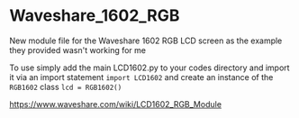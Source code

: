 # Waveshare_1602_RGB

New module file for the Waveshare 1602 RGB LCD screen as the example they provided wasn't working for me

To use simply add the main LCD1602.py to your codes directory and import it via an import statement `import LCD1602` and create an instance of the `RGB1602` class `lcd = RGB1602()`

https://www.waveshare.com/wiki/LCD1602_RGB_Module
